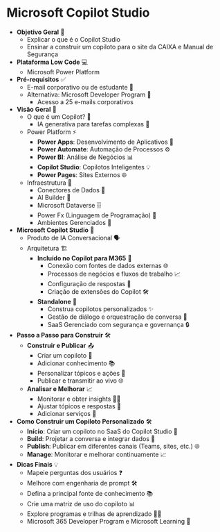# Microsoft Copilot Studio
- **Objetivo Geral** 🎯
  - Explicar o que é o Copilot Studio
  - Ensinar a construir um copiloto para o site da CAIXA e Manual de Segurança
- **Plataforma Low Code** 💻
  - Microsoft Power Platform
- **Pré-requisitos** ✅
  - E-mail corporativo ou de estudante 📧
  - Alternativa: Microsoft Developer Program 💼
    - Acesso a 25 e-mails corporativos
- **Visão Geral** 👀
  - O que é um Copilot? 🤖
    - IA generativa para tarefas complexas 🧩
  - Power Platform ⚡
    - **Power Apps**: Desenvolvimento de Aplicativos 📱
    - **Power Automate**: Automação de Processos ⚙️
    - **Power BI**: Análise de Negócios 📊
    - **Copilot Studio**: Copilotos Inteligentes 💡
    - **Power Pages**: Sites Externos 🌐
  - Infraestrutura 🔧
    - Conectores de Dados 🔌
    - AI Builder 🤖
    - Microsoft Dataverse 🗄️
    - Power Fx (Linguagem de Programação) 📝
    - Ambientes Gerenciados 🏢
- **Microsoft Copilot Studio** 🌟
  - Produto de IA Conversacional 🗣️
  - Arquitetura 🏗️
    - **Incluído no Copilot para M365** 🏢
      - Conexão com fontes de dados externas 🌐
      - Processos de negócios e fluxos de trabalho 📈
      - Configuração de respostas 🔧
      - Criação de extensões do Copilot 🛠️
    - **Standalone** 🚀
      - Construa copilotos personalizados ✨
      - Gestão de diálogo e orquestração de conversa 💬
      - SaaS Gerenciado com segurança e governança 🔒
- **Passo a Passo para Construir** 🛠️
  - **Construir e Publicar** 📤
    - Criar um copiloto 🚀
    - Adicionar conhecimento 📚
    - Personalizar tópicos e ações 🔄
    - Publicar e transmitir ao vivo 🌐
  - **Analisar e Melhorar** 📈
    - Monitorar e obter insights 🕵️‍♂️
    - Ajustar tópicos e respostas 🔄
    - Adicionar serviços 🔌
- **Como Construir um Copiloto Personalizado** 🛠️
  - **Início**: Criar um copiloto no SaaS do Copilot Studio 🚀
  - **Build**: Projetar a conversa e integrar dados 🧩
  - **Publish**: Publicar em diferentes canais (Teams, sites, etc.) 🌐
  - **Manage**: Monitorar e melhorar continuamente 📈
- **Dicas Finais** 💡
  - Mapeie perguntas dos usuários ❓
  - Melhore com engenharia de prompt 🛠️
  - Defina a principal fonte de conhecimento 📚
  - Crie uma matriz de uso do copiloto 📊
  - Explore programas e trilhas de aprendizado 🧑‍🏫
  - Microsoft 365 Developer Program e Microsoft Learning 📖
